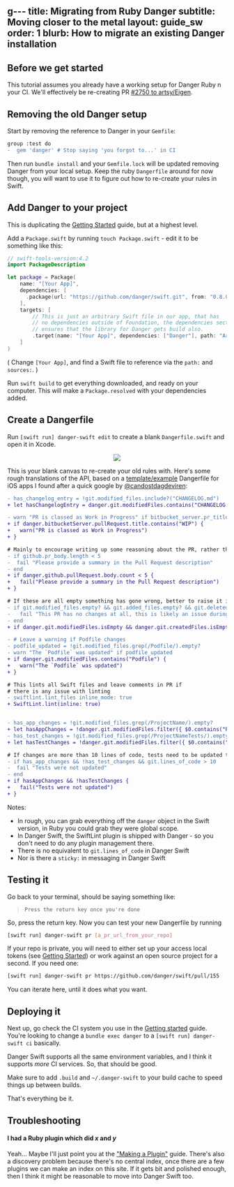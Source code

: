 g---
title: Migrating from Ruby Danger
subtitle: Moving closer to the metal
layout: guide_sw
order: 1
blurb: How to migrate an existing Danger installation
---

## Before we get started

This tutorial assumes you already have a working setup for Danger Ruby n your CI. We'll effectively be re-creating PR
[#2750 to artsy/Eigen](https://github.com/artsy/eigen/pull/2750).

## Removing the old Danger setup

Start by removing the reference to Danger in your `Gemfile`:

```diff
group :test do
-  gem 'danger' # Stop saying 'you forgot to...' in CI
```

Then run `bundle install` and your `Gemfile.lock` will be updated removing Danger from your local setup. Keep the ruby
`Dangerfile` around for now though, you will want to use it to figure out how to re-create your rules in Swift.

## Add Danger to your project

This is duplicating the [Getting Started][gs] guide, but at a highest level.

Add a `Package.swift` by running `touch Package.swift` - edit it to be something like this:

```swift
// swift-tools-version:4.2
import PackageDescription

let package = Package(
    name: "[Your App]",
    dependencies: [
      .package(url: "https://github.com/danger/swift.git", from: "0.8.0")
    ],
    targets: [
        // This is just an arbitrary Swift file in our app, that has
        // no dependencies outside of Foundation, the dependencies section
        // ensures that the library for Danger gets build also.
        .target(name: "[Your App]", dependencies: ["Danger"], path: "Artsy", sources: ["Stringify.swift"]),
    ]
)
```

( Change `[Your App]`, and find a Swift file to reference via the `path:` and `sources:`. )

Run `swift build` to get everything downloaded, and ready on your computer. This will make a `Package.resolved` with
your dependencies added.

## Create a Dangerfile

Run `[swift run] danger-swift edit` to create a blank `Dangerfile.swift` and open it in Xcode.

<center>
<img src="/swift/tutorials/images/swift-edit.png">
</center>

This is your blank canvas to re-create your old rules with. Here's some rough translations of the API, based on a
[template/example](https://gist.github.com/candostdagdeviren/e49271e6a4b80f93f3193af89d10f4b1) Dangerfile for iOS apps I
found after a quick google by [@candostdagdeviren](https://github.com/candostdagdeviren):

```diff
- has_changelog_entry = !git.modified_files.include?("CHANGELOG.md")
+ let hasChangelogEntry = danger.git.modifiedFiles.contains("CHANGELOG.md")

- warn "PR is classed as Work in Progress" if bitbucket_server.pr_title.include? "[WIP]"
+ if danger.bitbucketServer.pullRequest.title.contains("WIP") {
+   warn("PR is classed as Work in Progress")
+ }

# Mainly to encourage writing up some reasoning about the PR, rather than
- if github.pr_body.length < 5
-  fail "Please provide a summary in the Pull Request description"
- end
+ if danger.github.pullRequest.body.count < 5 {
+   fail("Please provide a summary in the Pull Request description")
+ }

# If these are all empty something has gone wrong, better to raise it in a comment
- if git.modified_files.empty? && git.added_files.empty? && git.deleted_files.empty?
-   fail "This PR has no changes at all, this is likely an issue during development."
- end
+ if danger.git.modifiedFiles.isEmpty && danger.git.createdFiles.isEmpty && danger.git.deletedFiles.isEmpty {

- # Leave a warning if Podfile changes
- podfile_updated = !git.modified_files.grep(/Podfile/).empty?
- warn "The `Podfile` was updated" if podfile_updated
+ if danger.git.modifiedFiles.contains("Podfile") {
+   warn("The `Podfile` was updated")
+ }

# This lints all Swift files and leave comments in PR if
# there is any issue with linting
- swiftlint.lint_files inline_mode: true
+ SwiftLint.lint(inline: true)


- has_app_changes = !git.modified_files.grep(/ProjectName/).empty?
+ let hasAppChanges = !danger.git.modifiedFiles.filter({ $0.contains("ProjectName") }).isEmpty
- has_test_changes = !git.modified_files.grep(/ProjectNameTests/).empty?
+ let hasTestChanges = !danger.git.modifiedFiles.filter({ $0.contains("ProjectNameTests") }).isEmpty

# If changes are more than 10 lines of code, tests need to be updated too
- if has_app_changes && !has_test_changes && git.lines_of_code > 10
-  fail "Tests were not updated"
- end
+ if hasAppChanges && !hasTestChanges {
+   fail("Tests were not updated")
+ }
```

Notes:

- In rough, you can grab everything off the `danger` object in the Swift version, in Ruby you could grab they were
  global scope.
- In Danger Swift, the SwiftLint plugin is shipped with Danger - so you don't need to do any plugin management there.
- There is no equivalent to `git.lines_of_code` in Danger Swift
- Nor is there a `sticky:` in messaging in Danger Swift

## Testing it

Go back to your terminal, should be saying something like:

> `Press the return key once you're done`

So, press the return key. Now you can test your new Dangerfile by running

```sh
[swift run] danger-swift pr [a_pr_url_from_your_repo]
```

If your repo is private, you will need to either set up your access local tokens (see [Getting Started][gs]) or work
against an open source project for a second. If you need one:

```sh
[swift run] danger-swift pr https://github.com/danger/swift/pull/155
```

You can iterate here, until it does what you want.

## Deploying it

Next up, go check the CI system you use in the [Getting started][gs] guide. You're looking to change a
`bundle exec danger` to a `[swift run] danger-swift ci` basically.

Danger Swift supports all the same environment variables, and I think it supports _more_ CI services. So, that should be
good.

Make sure to add `.build` and `~/.danger-swift` to your build cache to speed things up between builds.

That's everything be it.

## Troubleshooting

#### I had a Ruby plugin which did _x_ and _y_

Yeah... Maybe I'll just point you at the ["Making a Plugin"][plugin] guide. There's also a discovery problem because
there's no central index, once there are a few plugins we can make an index on this site. If it gets bit and polished
enough, then I think it might be reasonable to move into Danger Swift too.

[gs]: /swift/guides/getting_started.html
[plugin]: /swift/usage/extending_danger.html
